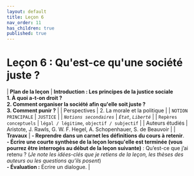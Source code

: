 ```yaml
---
layout: default
title: Leçon 6
nav_order: 11
has_children: true
published: true
---
```


# Leçon 6 : Qu'est-ce qu'une société juste ?


| **Plan de la leçon**    | **Introduction : Les principes de la justice sociale<br />1. À quoi a-t-on droit ?<br />2. Comment organiser la société afin qu'elle soit juste ?<br />3. Comment punir ?**                    |
| Perspectives            | 2. La morale et la politique      |
| `NOTION PRINCIPALE`     | `JUSTICE`        |
| *`Notions secondaires`* | *`État`*, *`Liberté`*     |
| `Repères conceptuels`   | `légal / légitime`, `objectif / subjectif`       |
| Auteurs étudiés         | Aristote, J. Rawls, G. W. F. Hegel, A. Schopenhauer, S. de Beauvoir         |
| **Travaux**             | **- Reprendre dans un carnet les définitions du cours à retenir**. <br>**- Écrire une courte synthèse de la leçon lorsqu'elle est terminée (vous pourrez être interrogés au début de la leçon suivante)** : Qu’est-ce que j’ai retenu ? (*Je note les idées-clés que je retiens de la leçon, les thèses des auteurs ou les questions qu’ils posent*) <br>**- Évaluation :** Écrire un dialogue. |




